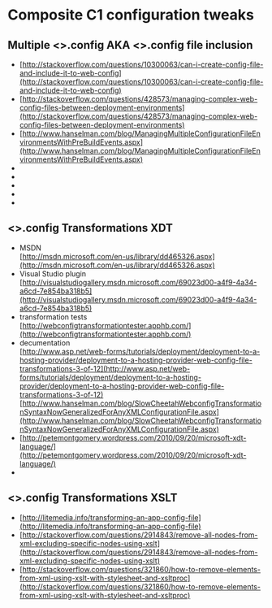 # Composite C1 configuration tweaks #

## Multiple <>.config AKA <>.config file inclusion ##

 +	[http://stackoverflow.com/questions/10300063/can-i-create-config-file-and-include-it-to-web-config](http://stackoverflow.com/questions/10300063/can-i-create-config-file-and-include-it-to-web-config)
 +	[http://stackoverflow.com/questions/428573/managing-complex-web-config-files-between-deployment-environments](http://stackoverflow.com/questions/428573/managing-complex-web-config-files-between-deployment-environments)
 +	[http://www.hanselman.com/blog/ManagingMultipleConfigurationFileEnvironmentsWithPreBuildEvents.aspx](http://www.hanselman.com/blog/ManagingMultipleConfigurationFileEnvironmentsWithPreBuildEvents.aspx)
 +	[]()
 +	[]()
 +	[]()
 +	[]()
 +	[]()

## <>.config Transformations XDT ##

 +	MSDN  
	[http://msdn.microsoft.com/en-us/library/dd465326.aspx](http://msdn.microsoft.com/en-us/library/dd465326.aspx)
 +	Visual Studio plugin  
	[http://visualstudiogallery.msdn.microsoft.com/69023d00-a4f9-4a34-a6cd-7e854ba318b5](http://visualstudiogallery.msdn.microsoft.com/69023d00-a4f9-4a34-a6cd-7e854ba318b5)
 +	transformation tests  
	[http://webconfigtransformationtester.apphb.com/](http://webconfigtransformationtester.apphb.com/)
 +	decumentation  
	[http://www.asp.net/web-forms/tutorials/deployment/deployment-to-a-hosting-provider/deployment-to-a-hosting-provider-web-config-file-transformations-3-of-12](http://www.asp.net/web-forms/tutorials/deployment/deployment-to-a-hosting-provider/deployment-to-a-hosting-provider-web-config-file-transformations-3-of-12)
	[http://www.hanselman.com/blog/SlowCheetahWebconfigTransformationSyntaxNowGeneralizedForAnyXMLConfigurationFile.aspx](http://www.hanselman.com/blog/SlowCheetahWebconfigTransformationSyntaxNowGeneralizedForAnyXMLConfigurationFile.aspx)
 +	[http://petemontgomery.wordpress.com/2010/09/20/microsoft-xdt-language/](http://petemontgomery.wordpress.com/2010/09/20/microsoft-xdt-language/)  	
 +	[]() 
## <>.config Transformations XSLT ##
 +	[http://litemedia.info/transforming-an-app-config-file](http://litemedia.info/transforming-an-app-config-file)
 +	[http://stackoverflow.com/questions/2914843/remove-all-nodes-from-xml-excluding-specific-nodes-using-xslt](http://stackoverflow.com/questions/2914843/remove-all-nodes-from-xml-excluding-specific-nodes-using-xslt)
 +	[http://stackoverflow.com/questions/321860/how-to-remove-elements-from-xml-using-xslt-with-stylesheet-and-xsltproc](http://stackoverflow.com/questions/321860/how-to-remove-elements-from-xml-using-xslt-with-stylesheet-and-xsltproc)
